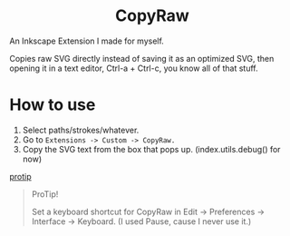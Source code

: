 <h1 align="center">CopyRaw</h1>

An Inkscape Extension I made for myself.

Copies raw SVG directly instead of saving it as an optimized SVG, then opening it in a text editor, Ctrl-a + Ctrl-c, you know all of that stuff. 

# How to use

1. Select paths/strokes/whatever.
2. Go to `Extensions -> Custom -> CopyRaw.`
3. Copy the SVG text from the box that pops up. (index.utils.debug() for now)

[protip](protip.webp)

> ProTip!
>
> Set a keyboard shortcut for CopyRaw in Edit -> Preferences -> Interface -> Keyboard.
> (I used Pause, cause I never use it.)